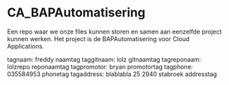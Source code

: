 # CA_BAPAutomatisering
Een repo waar we onze files kunnen storen en samen aan eenzelfde project kunnen werken. Het project is de BAPAutomatisering voor Cloud Applications.

tagnaam: freddy naamtag
taggitnaam: lolz gitnaamtag
tagreponaam: lolzrepo reponaamtag
tagpromotor: bryan promotortag
tagphone: 035584953 phonetag
tagaddress: blablabla 25 2940 stabroek addresstag